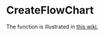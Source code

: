 # CreateFlowChart

The function is illustrated in [this wiki](https://github.com/IMI-ConcePTION/CreateFlowChart/wiki),
